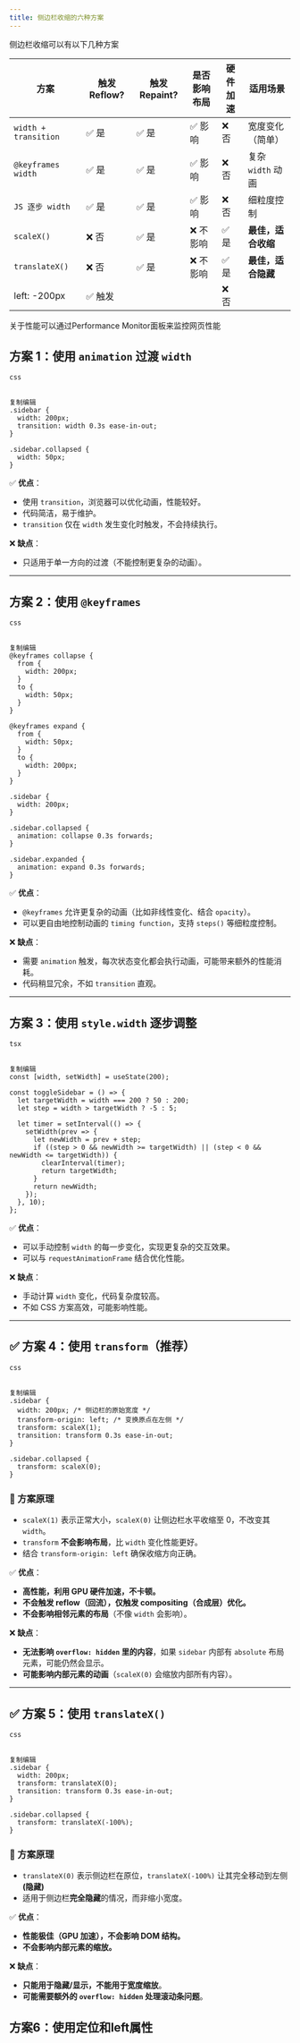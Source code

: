 ```yaml
---
title: 侧边栏收缩的六种方案
---
```




侧边栏收缩可以有以下几种方案

| 方案                 | 触发 Reflow? | 触发 Repaint? | 是否影响布局 | 硬件加速 | 适用场景           |
| -------------------- | ------------ | ------------- | ------------ | -------- | ------------------ |
| `width + transition` | ✅ 是         | ✅ 是          | ✅ 影响       | ❌ 否     | 宽度变化（简单）   |
| `@keyframes width`   | ✅ 是         | ✅ 是          | ✅ 影响       | ❌ 否     | 复杂 `width` 动画  |
| `JS 逐步 width`      | ✅ 是         | ✅ 是          | ✅ 影响       | ❌ 否     | 细粒度控制         |
| `scaleX()`           | ❌ 否         | ✅ 是          | ❌ 不影响     | ✅ 是     | **最佳，适合收缩** |
| `translateX()`       | ❌ 否         | ✅ 是          | ❌ 不影响     | ✅ 是     | **最佳，适合隐藏** |
| left: -200px         | ✅ 触发       |               |              | ❌ 否     |                    |

关于性能可以通过Performance Monitor面板来监控网页性能



## **方案 1：使用 `animation` 过渡 `width`**

```
css


复制编辑
.sidebar {
  width: 200px;
  transition: width 0.3s ease-in-out;
}

.sidebar.collapsed {
  width: 50px;
}
```

✅ **优点**：

- 使用 `transition`，浏览器可以优化动画，性能较好。
- 代码简洁，易于维护。
- `transition` 仅在 `width` 发生变化时触发，不会持续执行。

❌ **缺点**：

- 只适用于单一方向的过渡（不能控制更复杂的动画）。

------

## **方案 2：使用 `@keyframes`**

```
css


复制编辑
@keyframes collapse {
  from {
    width: 200px;
  }
  to {
    width: 50px;
  }
}

@keyframes expand {
  from {
    width: 50px;
  }
  to {
    width: 200px;
  }
}

.sidebar {
  width: 200px;
}

.sidebar.collapsed {
  animation: collapse 0.3s forwards;
}

.sidebar.expanded {
  animation: expand 0.3s forwards;
}
```

✅ **优点**：

- `@keyframes` 允许更复杂的动画（比如非线性变化、结合 `opacity`）。
- 可以更自由地控制动画的 `timing function`，支持 `steps()` 等细粒度控制。

❌ **缺点**：

- 需要 `animation` 触发，每次状态变化都会执行动画，可能带来额外的性能消耗。
- 代码稍显冗余，不如 `transition` 直观。

------

## **方案 3：使用 `style.width` 逐步调整**

```
tsx


复制编辑
const [width, setWidth] = useState(200);

const toggleSidebar = () => {
  let targetWidth = width === 200 ? 50 : 200;
  let step = width > targetWidth ? -5 : 5;

  let timer = setInterval(() => {
    setWidth(prev => {
      let newWidth = prev + step;
      if ((step > 0 && newWidth >= targetWidth) || (step < 0 && newWidth <= targetWidth)) {
        clearInterval(timer);
        return targetWidth;
      }
      return newWidth;
    });
  }, 10);
};
```

✅ **优点**：

- 可以手动控制 `width` 的每一步变化，实现更复杂的交互效果。
- 可以与 `requestAnimationFrame` 结合优化性能。

❌ **缺点**：

- 手动计算 `width` 变化，代码复杂度较高。
- 不如 CSS 方案高效，可能影响性能。

---

## **✅ 方案 4：使用 `transform`（推荐）**

```
css


复制编辑
.sidebar {
  width: 200px; /* 侧边栏的原始宽度 */
  transform-origin: left; /* 变换原点在左侧 */
  transform: scaleX(1);
  transition: transform 0.3s ease-in-out;
}

.sidebar.collapsed {
  transform: scaleX(0);
}
```

### **🎯 方案原理**

- `scaleX(1)` 表示正常大小，`scaleX(0)` 让侧边栏水平收缩至 0，不改变其 `width`。
- `transform` **不会影响布局**，比 `width` 变化性能更好。
- 结合 `transform-origin: left` 确保收缩方向正确。

✅ **优点**：

- **高性能，利用 GPU 硬件加速，不卡顿。**
- **不会触发 reflow（回流），仅触发 compositing（合成层）优化。**
- **不会影响相邻元素的布局**（不像 `width` 会影响）。

❌ **缺点**：

- **无法影响 `overflow: hidden` 里的内容**，如果 `sidebar` 内部有 `absolute` 布局元素，可能仍然会显示。
- **可能影响内部元素的动画**（`scaleX(0)` 会缩放内部所有内容）。

------

## **✅ 方案 5：使用 `translateX()`**

```
css


复制编辑
.sidebar {
  width: 200px;
  transform: translateX(0);
  transition: transform 0.3s ease-in-out;
}

.sidebar.collapsed {
  transform: translateX(-100%);
}
```

### **🎯 方案原理**

- `translateX(0)` 表示侧边栏在原位，`translateX(-100%)` 让其完全移动到左侧 **(隐藏)**
- 适用于侧边栏**完全隐藏**的情况，而非缩小宽度。

✅ **优点**：

- **性能极佳（GPU 加速），不会影响 DOM 结构。**
- **不会影响内部元素的缩放。**

❌ **缺点**：

- **只能用于隐藏/显示，不能用于宽度缩放**。
- **可能需要额外的 `overflow: hidden` 处理滚动条问题**。



## 方案6：使用定位和left属性


